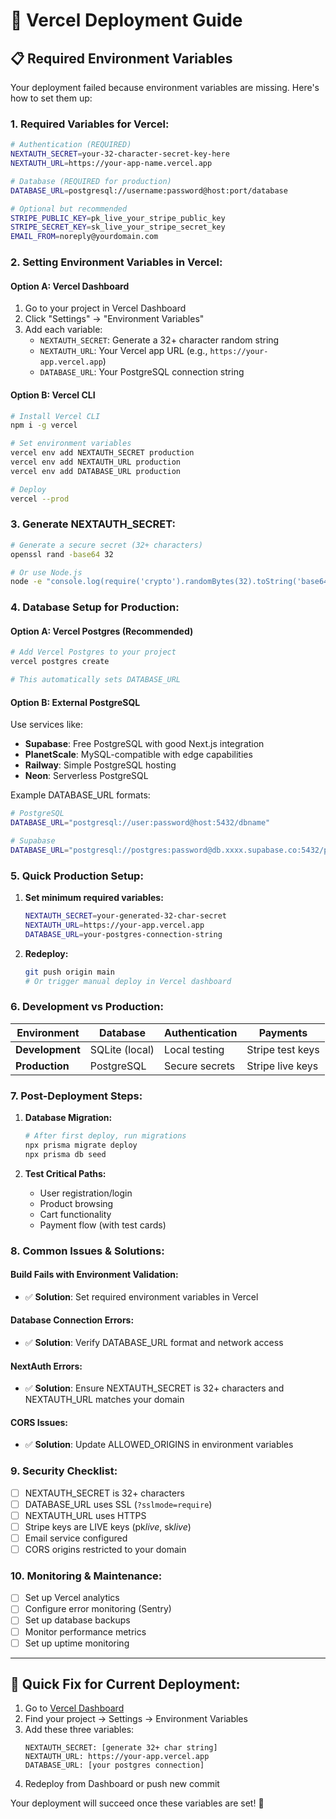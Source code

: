 # 🚀 Vercel Deployment Guide

## 📋 **Required Environment Variables**

Your deployment failed because environment variables are missing. Here's how to set them up:

### **1. Required Variables for Vercel:**

```bash
# Authentication (REQUIRED)
NEXTAUTH_SECRET=your-32-character-secret-key-here
NEXTAUTH_URL=https://your-app-name.vercel.app

# Database (REQUIRED for production)
DATABASE_URL=postgresql://username:password@host:port/database

# Optional but recommended
STRIPE_PUBLIC_KEY=pk_live_your_stripe_public_key
STRIPE_SECRET_KEY=sk_live_your_stripe_secret_key
EMAIL_FROM=noreply@yourdomain.com
```

### **2. Setting Environment Variables in Vercel:**

#### **Option A: Vercel Dashboard**

1. Go to your project in Vercel Dashboard
2. Click "Settings" → "Environment Variables"
3. Add each variable:
   - `NEXTAUTH_SECRET`: Generate a 32+ character random string
   - `NEXTAUTH_URL`: Your Vercel app URL (e.g., `https://your-app.vercel.app`)
   - `DATABASE_URL`: Your PostgreSQL connection string

#### **Option B: Vercel CLI**

```bash
# Install Vercel CLI
npm i -g vercel

# Set environment variables
vercel env add NEXTAUTH_SECRET production
vercel env add NEXTAUTH_URL production
vercel env add DATABASE_URL production

# Deploy
vercel --prod
```

### **3. Generate NEXTAUTH_SECRET:**

```bash
# Generate a secure secret (32+ characters)
openssl rand -base64 32

# Or use Node.js
node -e "console.log(require('crypto').randomBytes(32).toString('base64'))"
```

### **4. Database Setup for Production:**

#### **Option A: Vercel Postgres (Recommended)**

```bash
# Add Vercel Postgres to your project
vercel postgres create

# This automatically sets DATABASE_URL
```

#### **Option B: External PostgreSQL**

Use services like:

- **Supabase**: Free PostgreSQL with good Next.js integration
- **PlanetScale**: MySQL-compatible with edge capabilities
- **Railway**: Simple PostgreSQL hosting
- **Neon**: Serverless PostgreSQL

Example DATABASE_URL formats:

```bash
# PostgreSQL
DATABASE_URL="postgresql://user:password@host:5432/dbname"

# Supabase
DATABASE_URL="postgresql://postgres:password@db.xxxx.supabase.co:5432/postgres"
```

### **5. Quick Production Setup:**

1. **Set minimum required variables:**

   ```bash
   NEXTAUTH_SECRET=your-generated-32-char-secret
   NEXTAUTH_URL=https://your-app.vercel.app
   DATABASE_URL=your-postgres-connection-string
   ```

2. **Redeploy:**
   ```bash
   git push origin main
   # Or trigger manual deploy in Vercel dashboard
   ```

### **6. Development vs Production:**

| Environment     | Database       | Authentication | Payments         |
| --------------- | -------------- | -------------- | ---------------- |
| **Development** | SQLite (local) | Local testing  | Stripe test keys |
| **Production**  | PostgreSQL     | Secure secrets | Stripe live keys |

### **7. Post-Deployment Steps:**

1. **Database Migration:**

   ```bash
   # After first deploy, run migrations
   npx prisma migrate deploy
   npx prisma db seed
   ```

2. **Test Critical Paths:**
   - User registration/login
   - Product browsing
   - Cart functionality
   - Payment flow (with test cards)

### **8. Common Issues & Solutions:**

#### **Build Fails with Environment Validation:**

- ✅ **Solution**: Set required environment variables in Vercel

#### **Database Connection Errors:**

- ✅ **Solution**: Verify DATABASE_URL format and network access

#### **NextAuth Errors:**

- ✅ **Solution**: Ensure NEXTAUTH_SECRET is 32+ characters and NEXTAUTH_URL matches your domain

#### **CORS Issues:**

- ✅ **Solution**: Update ALLOWED_ORIGINS in environment variables

### **9. Security Checklist:**

- [ ] NEXTAUTH_SECRET is 32+ characters
- [ ] DATABASE_URL uses SSL (`?sslmode=require`)
- [ ] NEXTAUTH_URL uses HTTPS
- [ ] Stripe keys are LIVE keys (pk*live*, sk*live*)
- [ ] Email service configured
- [ ] CORS origins restricted to your domain

### **10. Monitoring & Maintenance:**

- [ ] Set up Vercel analytics
- [ ] Configure error monitoring (Sentry)
- [ ] Set up database backups
- [ ] Monitor performance metrics
- [ ] Set up uptime monitoring

---

## 🎯 **Quick Fix for Current Deployment:**

1. Go to [Vercel Dashboard](https://vercel.com/dashboard)
2. Find your project → Settings → Environment Variables
3. Add these three variables:
   ```
   NEXTAUTH_SECRET: [generate 32+ char string]
   NEXTAUTH_URL: https://your-app.vercel.app
   DATABASE_URL: [your postgres connection]
   ```
4. Redeploy from Dashboard or push new commit

Your deployment will succeed once these variables are set! 🚀
